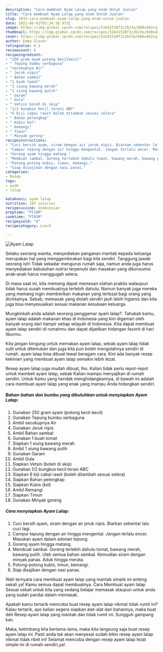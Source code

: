 ```yaml
---
description: "Cara membuat Ayam Lalap yang enak Untuk Jualan"
title: "Cara membuat Ayam Lalap yang enak Untuk Jualan"
slug: 1032-cara-membuat-ayam-lalap-yang-enak-untuk-jualan
date: 2021-06-01T03:34:16.972Z
image: https://img-global.cpcdn.com/recipes/51b41530f3c2b23e/680x482cq70/ayam-lalap-foto-resep-utama.jpg
thumbnail: https://img-global.cpcdn.com/recipes/51b41530f3c2b23e/680x482cq70/ayam-lalap-foto-resep-utama.jpg
cover: https://img-global.cpcdn.com/recipes/51b41530f3c2b23e/680x482cq70/ayam-lalap-foto-resep-utama.jpg
author: Emma Glover
ratingvalue: 4.1
reviewcount: 6
recipeingredient:
- "250 gram ayam potong kecilkecil"
- " Tepung bumbu serbaguna"
- "secukupnya Air"
- " Jeruk nipis"
- " Bahan sambal"
- "1 buah tomat"
- "1 siung bawang merah"
- "1 siung bawang putih"
- " Garam"
- " Gula"
- " Vetsin boleh di skip"
- "1/2 bungkus kecil terasi ABC"
- "6 biji cabai rawit boleh ditambah sesuai selera"
- " Bahan pelengkap"
- " Kubis kol"
- " Kemangi"
- " Timun"
- " Minyak goreng"
recipeinstructions:
- "Cuci bersih ayam, siram dengan air jeruk nipis. Biarkan sebentar lalu cuci lagi."
- "Campur tepung dengan air hingga mengental. Jangan terlalu encer. Masukan ayam dalam adonan tepung"
- "Goreng ayam hingga matang."
- "Membuat sambal. Goreng terlebih dahulu tomat, bawang merah, bawang putih. Ulek semua bahan sambal. Kemudian siram dengan minyak panas. Aduk hingga merata."
- "Potong-potong kubis, timun, kemangi."
- "Siap disajikan dengan nasi panas."
categories:
- Resep
tags:
- ayam
- lalap

katakunci: ayam lalap 
nutrition: 297 calories
recipecuisine: Indonesian
preptime: "PT18M"
cooktime: "PT45M"
recipeyield: "4"
recipecategory: Lunch

---
```



![Ayam Lalap](https://img-global.cpcdn.com/recipes/51b41530f3c2b23e/680x482cq70/ayam-lalap-foto-resep-utama.jpg)

Selaku seorang wanita, menyediakan panganan mantab kepada keluarga merupakan hal yang menggembirakan bagi kita sendiri. Tanggung jawab seorang istri Tidak sekadar mengurus rumah saja, namun anda juga harus menyediakan kebutuhan nutrisi terpenuhi dan masakan yang dikonsumsi anak-anak harus menggugah selera.

Di masa  saat ini, kita memang dapat memesan olahan praktis walaupun tidak harus susah membuatnya terlebih dahulu. Namun banyak juga mereka yang memang ingin memberikan makanan yang terlezat bagi orang yang dicintainya. Sebab, memasak yang diolah sendiri jauh lebih higienis dan kita juga bisa menyesuaikan sesuai makanan kesukaan keluarga. 



Mungkinkah anda adalah seorang penggemar ayam lalap?. Tahukah kamu, ayam lalap adalah makanan khas di Indonesia yang kini digemari oleh banyak orang dari hampir setiap wilayah di Indonesia. Kita dapat membuat ayam lalap sendiri di rumahmu dan dapat dijadikan hidangan favorit di hari liburmu.

Kita jangan bingung untuk memakan ayam lalap, sebab ayam lalap tidak sulit untuk ditemukan dan juga kita pun boleh mengolahnya sendiri di rumah. ayam lalap bisa dibuat lewat beragam cara. Kini ada banyak resep kekinian yang membuat ayam lalap semakin lebih lezat.

Resep ayam lalap juga mudah dibuat, lho. Kalian tidak perlu repot-repot untuk membeli ayam lalap, sebab Kalian mampu menyajikan di rumah sendiri. Untuk Kamu yang hendak menghidangkannya, di bawah ini adalah cara membuat ayam lalap yang enak yang mampu Anda hidangkan sendiri.

<!--inarticleads1-->

##### Bahan-bahan dan bumbu yang dibutuhkan untuk menyiapkan Ayam Lalap:

1. Gunakan 250 gram ayam (potong kecil-kecil)
1. Gunakan  Tepung bumbu serbaguna
1. Ambil secukupnya Air
1. Gunakan  Jeruk nipis
1. Ambil  Bahan sambal
1. Gunakan 1 buah tomat
1. Siapkan 1 siung bawang merah
1. Ambil 1 siung bawang putih
1. Gunakan  Garam
1. Ambil  Gula
1. Siapkan  Vetsin (boleh di skip)
1. Gunakan 1/2 bungkus kecil terasi ABC
1. Siapkan 6 biji cabai rawit (boleh ditambah sesuai selera)
1. Siapkan  Bahan pelengkap
1. Siapkan  Kubis (kol)
1. Ambil  Kemangi
1. Siapkan  Timun
1. Gunakan  Minyak goreng




<!--inarticleads2-->

##### Cara menyiapkan Ayam Lalap:

1. Cuci bersih ayam, siram dengan air jeruk nipis. Biarkan sebentar lalu cuci lagi.
1. Campur tepung dengan air hingga mengental. Jangan terlalu encer. Masukan ayam dalam adonan tepung
1. Goreng ayam hingga matang.
1. Membuat sambal. Goreng terlebih dahulu tomat, bawang merah, bawang putih. Ulek semua bahan sambal. Kemudian siram dengan minyak panas. Aduk hingga merata.
1. Potong-potong kubis, timun, kemangi.
1. Siap disajikan dengan nasi panas.




Wah ternyata cara membuat ayam lalap yang mantab simple ini enteng sekali ya! Kamu semua dapat membuatnya. Cara Membuat ayam lalap Sesuai sekali untuk kita yang sedang belajar memasak ataupun untuk anda yang sudah pandai dalam memasak.

Apakah kamu tertarik mencoba buat resep ayam lalap nikmat tidak rumit ini? Kalau tertarik, ayo kalian segera siapkan alat-alat dan bahannya, maka buat deh Resep ayam lalap yang mantab dan tidak rumit ini. Sungguh gampang kan. 

Maka, ketimbang kita berlama-lama, maka kita langsung saja buat resep ayam lalap ini. Pasti anda tak akan menyesal sudah bikin resep ayam lalap nikmat tidak ribet ini! Selamat mencoba dengan resep ayam lalap lezat simple ini di rumah sendiri,ya!.

